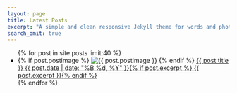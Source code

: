```yaml
---
layout: page
title: Latest Posts
excerpt: "A simple and clean responsive Jekyll theme for words and photos."
search_omit: true
---
```


<ul class="post-list">
{% for post in site.posts limit:40 %}
  <li><article>
  <!-- Hywel Start -->
  {% if post.postimage %}
  <img src="{{ site.url }}{{ post.postimage }}" alt="{{ post.postimage }}" class = "entry-image">
  {% endif %}
  <!-- Hywel End -->
  <a href="{{ site.url }}{{ post.url }}">{{ post.title }} <span class="entry-date"><time datetime="{{ post.date | date_to_xmlschema }}">{{ post.date | date: "%B %d, %Y" }}</time></span>{% if post.excerpt %} <span class="excerpt">{{ post.excerpt }}</span>{% endif %}</a></article></li>
{% endfor %}
</ul>
